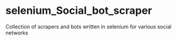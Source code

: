 # selenium_Social_bot_scraper
Collection of scrapers and bots written in selenium for various social networks
